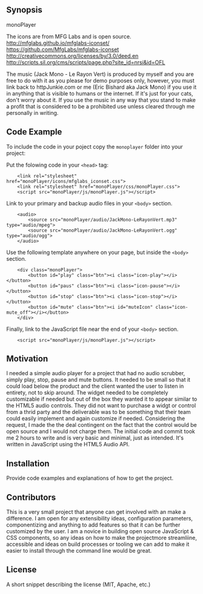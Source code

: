 ## Synopsis

monoPlayer

The icons are from MFG Labs and is open source.
http://mfglabs.github.io/mfglabs-iconset/
https://github.com/MfgLabs/mfglabs-iconset
http://creativecommons.org/licenses/by/3.0/deed.en
http://scripts.sil.org/cms/scripts/page.php?site_id=nrsi&id=OFL

The music (Jack Mono - Le Rayon Vert) is produced by myself and you are free to do with it as you please for demo purposes only, however, you must link back to httpJunkie.com or me (Eric Bishard aka Jack Mono) if you use it in anything that is visible to humans or the internet. If it's just for your cats, don't worry about it. If you use the music in any way that you stand to make a profit that is considered to be a prohibited use unless cleared through me personally in writing.

## Code Example

To include the code in your poject copy the `monoplayer` folder into your project: 

Put the folowing code in your `<head>` tag:

```
	<link rel="stylesheet" href="monoPlayer/icons/mfglabs_iconset.css">
	<link rel="stylesheet" href="monoPlayer/css/monoPlayer.css">
	<script src="monoPlayer/js/monoPlayer.js"></script>
```

Link to your primary and backup audio files in your `<body>` section.

```
	<audio>
		<source src="monoPlayer/audio/JackMono-LeRayonVert.mp3" type="audio/mpeg">
		<source src="monoPlayer/audio/JackMono-LeRayonVert.ogg" type="audio/ogg">
	</audio>
```

Use the following template anywhere on your page, but inside the `<body>` section.

```
	<div class="monoPlayer">
		<button id="play" class="btn"><i class="icon-play"></i></button>
		<button id="paus" class="btn"><i class="icon-pause"></i></button>
		<button id="stop" class="btn"><i class="icon-stop"></i></button>
		<button id="mute" class="btn"><i id="muteIcon" class="icon-mute_off"></i></button>
	</div>
```

Finally, link to the JavaScript file near the end of your `<body>` section.

```
	<script src="monoPlayer/js/monoPlayer.js"></script>
```

## Motivation

I needed a simple audio player for a project that had no audio scrubber, simply play, stop, pause and mute buttons. It needed to be small so that it could load below the product and the client wanted the user to listen in entirety, not to skip around. The widget needed to be completely customizable if needed but out of the box they wanted it to appear similar to the HTML5 audio controls. They did not want to purchase a widgt or control from a thrid party and the deliverable was to be something that their team could easily implement and again customize if needed. Considering the request, I made the the deal contingent on the fact that the control would be open source and I would not charge them. The initial code and commit took me 2 hours to write and is very basic and minimal, just as intended. It's written in JavaScript using the HTML5 Audio API.

## Installation

Provide code examples and explanations of how to get the project.

## Contributors

This is a very small project that anyone can get involved with an make a difference. I am open for any extensibility ideas, configuration parameters, componentizing and anything to add features so that it can be further customized by the user. I am a novice in building open source JavaScript & CSS components, so any ideas on how to make the projectmore streamliine, accessible and ideas on build processes or tooling we can add to make it easier to install through the command line would be great.

## License

A short snippet describing the license (MIT, Apache, etc.)